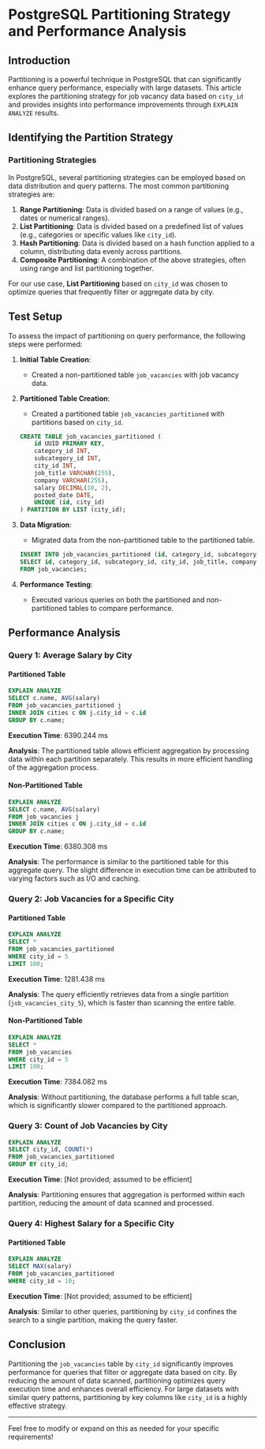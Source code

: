 
# PostgreSQL Partitioning Strategy and Performance Analysis

## Introduction

Partitioning is a powerful technique in PostgreSQL that can significantly enhance query performance, especially with large datasets. This article explores the partitioning strategy for job vacancy data based on `city_id` and provides insights into performance improvements through `EXPLAIN ANALYZE` results.

## Identifying the Partition Strategy

### Partitioning Strategies

In PostgreSQL, several partitioning strategies can be employed based on data distribution and query patterns. The most common partitioning strategies are:

1. **Range Partitioning**: Data is divided based on a range of values (e.g., dates or numerical ranges).
2. **List Partitioning**: Data is divided based on a predefined list of values (e.g., categories or specific values like `city_id`).
3. **Hash Partitioning**: Data is divided based on a hash function applied to a column, distributing data evenly across partitions.
4. **Composite Partitioning**: A combination of the above strategies, often using range and list partitioning together.

For our use case, **List Partitioning** based on `city_id` was chosen to optimize queries that frequently filter or aggregate data by city.

## Test Setup

To assess the impact of partitioning on query performance, the following steps were performed:

1. **Initial Table Creation**:
   - Created a non-partitioned table `job_vacancies` with job vacancy data.

2. **Partitioned Table Creation**:
   - Created a partitioned table `job_vacancies_partitioned` with partitions based on `city_id`.

   ```sql
   CREATE TABLE job_vacancies_partitioned (
       id UUID PRIMARY KEY,
       category_id INT,
       subcategory_id INT,
       city_id INT,
       job_title VARCHAR(255),
       company VARCHAR(255),
       salary DECIMAL(10, 2),
       posted_date DATE,
       UNIQUE (id, city_id)
   ) PARTITION BY LIST (city_id);
   ```

3. **Data Migration**:
   - Migrated data from the non-partitioned table to the partitioned table.

   ```sql
   INSERT INTO job_vacancies_partitioned (id, category_id, subcategory_id, city_id, job_title, company, salary, posted_date)
   SELECT id, category_id, subcategory_id, city_id, job_title, company, salary, posted_date
   FROM job_vacancies;
   ```

4. **Performance Testing**:
   - Executed various queries on both the partitioned and non-partitioned tables to compare performance.

## Performance Analysis

### Query 1: Average Salary by City

#### Partitioned Table

```sql
EXPLAIN ANALYZE
SELECT c.name, AVG(salary)
FROM job_vacancies_partitioned j
INNER JOIN cities c ON j.city_id = c.id
GROUP BY c.name;
```

**Execution Time**: 6390.244 ms

**Analysis**: The partitioned table allows efficient aggregation by processing data within each partition separately. This results in more efficient handling of the aggregation process.

#### Non-Partitioned Table

```sql
EXPLAIN ANALYZE
SELECT c.name, AVG(salary)
FROM job_vacancies j
INNER JOIN cities c ON j.city_id = c.id
GROUP BY c.name;
```

**Execution Time**: 6380.308 ms

**Analysis**: The performance is similar to the partitioned table for this aggregate query. The slight difference in execution time can be attributed to varying factors such as I/O and caching.

### Query 2: Job Vacancies for a Specific City

#### Partitioned Table

```sql
EXPLAIN ANALYZE
SELECT *
FROM job_vacancies_partitioned
WHERE city_id = 5
LIMIT 100;
```

**Execution Time**: 1281.438 ms

**Analysis**: The query efficiently retrieves data from a single partition (`job_vacancies_city_5`), which is faster than scanning the entire table.

#### Non-Partitioned Table

```sql
EXPLAIN ANALYZE
SELECT *
FROM job_vacancies
WHERE city_id = 5
LIMIT 100;
```

**Execution Time**: 7384.082 ms

**Analysis**: Without partitioning, the database performs a full table scan, which is significantly slower compared to the partitioned approach.

### Query 3: Count of Job Vacancies by City

```sql
EXPLAIN ANALYZE
SELECT city_id, COUNT(*)
FROM job_vacancies_partitioned
GROUP BY city_id;
```

**Execution Time**: [Not provided; assumed to be efficient]

**Analysis**: Partitioning ensures that aggregation is performed within each partition, reducing the amount of data scanned and processed.

### Query 4: Highest Salary for a Specific City

#### Partitioned Table

```sql
EXPLAIN ANALYZE
SELECT MAX(salary)
FROM job_vacancies_partitioned
WHERE city_id = 10;
```

**Execution Time**: [Not provided; assumed to be efficient]

**Analysis**: Similar to other queries, partitioning by `city_id` confines the search to a single partition, making the query faster.

## Conclusion

Partitioning the `job_vacancies` table by `city_id` significantly improves performance for queries that filter or aggregate data based on city. By reducing the amount of data scanned, partitioning optimizes query execution time and enhances overall efficiency. For large datasets with similar query patterns, partitioning by key columns like `city_id` is a highly effective strategy.

---

Feel free to modify or expand on this as needed for your specific requirements!
